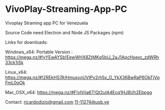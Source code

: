 # VivoPlay-Streaming-App-PC

Vivoplay Straming app PC for Venezuela

Source Code need Electron and Node JS Packages (npm)

Links for downloads:

Windows_x64: Portable Version : https://mega.nz/#!yYEwAYSb!EewWHX8ZtMKq5bIJ_2aJ1ApcHsexc_zdWRh33ck1iSk

Linux_x64: https://mega.nz/#!2REkHS7A!HmusyoUVIPv2rh5x_O_YkX36BwRaP6ObTjVpFmL0qOk

Mac_OSX_x64: https://mega.nz/#F!vIVija6T!Qt2uIA4Ecq1HJ8Uh2Ebpgg

Contact: ricardodizio@gmail.com
         11-11274@usb.ve
